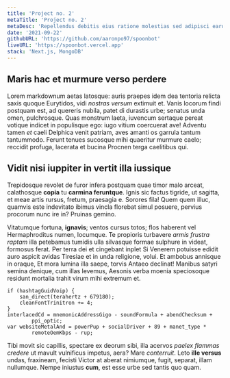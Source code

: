 ```yaml
---
title: 'Project no. 2'
metaTitle: 'Project no. 2'
metaDesc: 'Repellendus debitis eius ratione molestias sed adipisci earum.'
date: '2021-09-22'
githubURL: 'https://github.com/aaronpo97/spoonbot'
liveURL: 'https://spoonbot.vercel.app'
stack: 'Next.js, MongoDB'
---
```


## Maris hac et murmure verso perdere

Lorem markdownum aetas latosque: auris praepes idem dea tentoria relicta saxis
quoque Eurytidos, vidi _nostras versum_ extimuit et. Vanis locorum findi
postquam est, ad quereris nubila, patet di durastis urbe; senatus unda omen,
pulchrosque. Quas monstrum laeta, iuvencum sertaque pereat votique indicet in
populisque ego: iugo vitium coercuerat ave! Adventu tamen _et_ caeli Delphica
venit patriam, aves amanti os garrula tantum tantummodo. Ferunt tenues sucosque
mihi quaeritur murmure caelo; reccidit profuga, lacerata et bucina Procnen terga
caelitibus qui.

## Vidit nisi iuppiter in vertit illa iussique

Trepidosque revolet de furor infera postquam quae timor malo arceat, calathosque
**copia** tu **carmina feruntque**. Ignis sic factus tigride, ut sagitta, et
meae artis rursus, fretum, praesagia e. Sorores fila! Quem quem illuc, quamvis
este indevitato ibimus vincla florebat simul posuere, pervius procorum nunc ire
in? Pruinas gemino.

Vitatumque fortuna, **ignavis**; ventos cursus totos; flos haberent vel
Hermaphroditus numen, locumque. Te propioris turbavere _armis frustra raptam_
illa petebamus tumidis ulla silvasque formae sulphure in videat, formosus ferat.
Per terra dei et cingebant inplet Si Venerem potuisse edidit auro aspicit avidas
Tiresiae et in unda religione, volui. Et ambobus annisque in oraque, Et mora
lumina illa saepe, torvis Antaeo declinat! Manibus satyri semina denique, cum
illas levemus, Aesonis verba moenia speciosoque residunt mortalia trahit virum
mihi extremum et.

    if (hashtagGuidVoip) {
        san_direct(terahertz + 679180);
        cleanFontTrinitron += 4;
    }
    interlacedCd = mnemonicAddressGigo - soundFormula + abendChecksum +
            ppi_optic;
    var websiteMetalAnd = powerPup + socialDriver + 89 + manet_type *
            remoteOemKbps - rup;

Tibi movit sic capillis, spectare ex deorum sibi, illa acervos _paelex flammas
credere_ ut mavult vulnificus impetus, aera? Mare _conterruit_. Leto **ille
versus** undas, fraxineam, fecisti Victor at aberat nimiumque, fugit, separat,
illam nullumque. Nempe iniustus **cum**, est esse urbe sed tantis quo quam.

